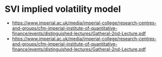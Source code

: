 SVI implied volatility model
====

- https://www.imperial.ac.uk/media/imperial-college/research-centres-and-groups/cfm-imperial-institute-of-quantitative-finance/events/distinguished-lectures/Gatheral-2nd-Lecture.pdf
- https://www.imperial.ac.uk/media/imperial-college/research-centres-and-groups/cfm-imperial-institute-of-quantitative-finance/events/distinguished-lectures/Gatheral-2nd-Lecture.pdf